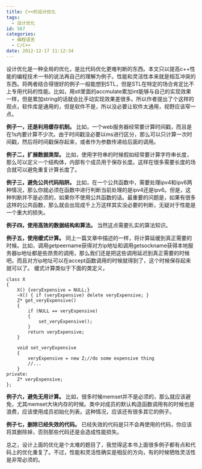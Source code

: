 ```yaml
---
title: C++的设计优化
tags:
  - 设计优化
id: 567
categories:
  - 编程语言
  - C/C++
date: 2012-12-17 11:12:34
---
```


设计优化是一种全局的优化，是比代码优化更难判断的东西。本文只以提高c++性能的编程技术一书的说法再自己的理解为例子。性能和灵活性本来就是相互冲突的东西。将两者结合得很好的例子一般能想到STL，但是STL在特定的场合肯定比不上专用代码的性能。比如，用stl里面的accmulate累加int能够与自己的实现效果一样，但是累加string的话就会比手动实现效果差很多。所以作者提出了个这样的观点，软件库是通用的，但是软件不是，所以没必要让软件太通用，视野应该窄一点。

**例子一，还是利用缓存机制。**
比如，一个web服务器经常要计算时间戳，而且是在1s内要计算不少次。由于时间戳没必要以ms进行区分，那么可以只计算一次时间戳，然后将时间戳保存起来，或者作为参数传递给后面的调用。

**例子二，扩展数据类型。**
比如，使用字符串的时候假如经常要计算字符串长度，那么可以定义一个结构体，内部有个成员用于保存长度。这样在很多需要长度的场合就可以避免重复计算长度了。

**例子三，避免公共代码陷阱。**
比如，在一个公共函数中，需要处理ipv4和ipv6两种情况，那么你就必须在函数中进行判断当前处理的是ipv4还是ipv6。但是，这种判断并不是必须的，如果你不使用公共函数的话。最重要的问题是，如果有很多这样的公共函数，那么就会出现成千上万这样其实没必要的判断，无疑对于性能是一个重大的损失。

**例子四，使用高效的数据结构和算法。**
当然这点需要扎实的算法知识。

**例子五，使用缓式计算。**
同上一篇文章中描述的一样，将计算延缓到真正需要的时候。比如，调用getpeername获得对方ip地址和调用getsockname获得本地服务器ip地址都是些昂贵的调用，那么我们还是把这些调用延迟到真正需要的时候吧。而且对方ip地址可以在accept函数调用的时候就得到了，这个时候保存起来就可以了。
缓式计算类似于下面的类定义，
``` stylus
class X
{
    X() {veryExpensive = NULL;}
    ~X() { if (veryExpensive) delete veryExpensive; }
    Z* get_veryExpensive()
    {
        if (NULL == veryExpensive)
        {
            set_veryExpensive();
        }
        return veryExpensive;
    }

    void set_veryExpensive
    {
        veryExpensive = new Z;//do some expensive thing
        //...
    }
private:
    Z* veryExpensive;
};
```

**例子六，避免无用计算。**
比如，很多时候memset并不是必须的，那么就应该避免，尤其memset大块内存的时候。类中对成员的默认构造函数调用有的时候也是浪费，应该使用成员初始化列表。这种情况，应该还有很多其它的例子。

**例子七，删除已经失效的代码。**
已经失效的代码是只不会再使用的代码，你应该将其删除掉，否则那些代码还是会造成性能损失。

总之，设计上面的优化是个太难的题目了，我觉得这本书上面很多例子都有点和代码上的优化重复了。不过，性能和灵活性确实是相反的方向，有的时候牺牲灵活性是非常必须的。</pre>